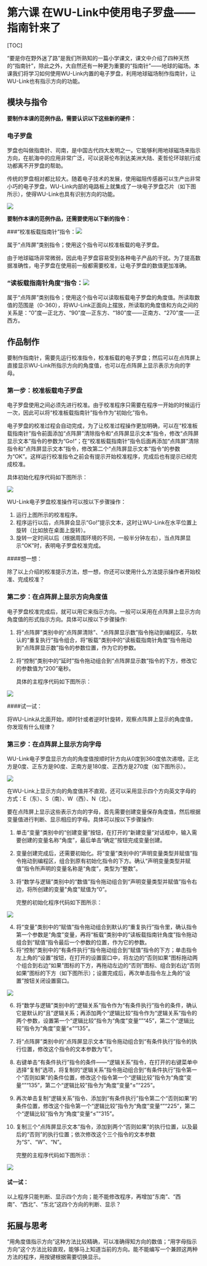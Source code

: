# 第六课 在WU-Link中使用电子罗盘——指南针来了

[TOC]

“要是你在野外迷了路”是我们所熟知的一篇小学课文，课文中介绍了四种天然的“指南针”，除此之外，大自然还有一种更为重要的“指南针”——地球的磁场。本课我们将学习如何使用WU-Link内置的电子罗盘，利用地球磁场制作指南针，让WU-Link也有指示方向的功能。



## 模块与指令

**要制作本课的范例作品，需要认识以下这些新的硬件：**

### 电子罗盘

罗盘也叫做指南针、司南，是中国古代四大发明之一。它能够利用地球磁场来指示方向，在航海中的应用非常广泛，可以说哥伦布到达美洲大陆、麦哲伦环球航行成功都离不开罗盘的帮助。

传统的罗盘相对都比较大。随着电子技术的发展，使用磁阻传感器可以生产出非常小巧的电子罗盘，WU-Link内部的电路板上就集成了一块电子罗盘芯片（如下图所示），使得WU-Link也具有识别方向的功能。

![](img/6-1.png)



**要制作本课的范例作品，还需要使用以下新的指令：**

###“校准板载指南针”指令：![](/img/6-a.png)

属于“点阵屏”类别指令；使用这个指令可以校准板载的电子罗盘。

由于地球磁场非常微弱，因此电子罗盘容易受到各种电子产品的干扰。为了提高数据准确性，电子罗盘在使用前一般都需要校准，让电子罗盘的数值更加准确。



### “读板载指南针角度”指令：![](img/6-b.png)

属于“点阵屏”类别指令；使用这个指令可以读取板载电子罗盘的角度值。所读取数值的范围是（0-360），将WU-Link正面向上摆放，所读取的角度值和方向之间的关系是：“0”度—正北方、“90”度—正东方、“180”度——正南方、“270”度——正西方。



## 作品制作

要制作指南针，需要先运行校准指令，校准板载的电子罗盘；然后可以在点阵屏上直接显示WU-Link所指示方向的角度值，也可以在点阵屏上显示表示方向的字母。



### 第一步：校准板载电子罗盘

电子罗盘使用之间必须先进行校准。由于校准程序只需要在程序一开始的时候运行一次，因此可以将“校准板载指南针”指令作为“初始化”指令。

电子罗盘的校准过程会自动完成，为了让校准过程操作更加明确，可以在“校准板载指南针”指令前面添加“点阵屏”清除指令和“点阵屏显示文本”指令，修改“点阵屏显示文本”指令的参数为“Go!”；在“校准板载指南针”指令后面再添加“点阵屏”清除指令和“点阵屏显示文本”指令，修改第二个“点阵屏显示文本”指令“的参数为“OK”。这样运行校准指令之前会有提示开始校准程序，完成后也有提示已经完成校准。

具体初始化程序代码如下图所示：

![](img/6-2.png)



WU-Link电子罗盘校准操作可以按以下步骤操作：

1. 运行上图所示的校准程序。
2. 程序运行以后，点阵屏会显示“Go!”提示文本，这时让WU-Link在水平位置上旋转（比如放在桌面上旋转）。
3. 旋转一定时间以后（根据周围环境的不同，一般半分钟左右），当点阵屏显示“OK”时，表明电子罗盘校准完成。





 ####想一想：

 除了以上介绍的校准提示方法，想一想，你还可以使用什么方法提示操作者开始校准、完成校准？



### 第二步：在点阵屏上显示方向角度值

电子罗盘校准完成后，就可以用它来指示方向。一般可以采用在点阵屏上显示方向角度值的形式指示方向。具体可以按以下步骤操作:

1. 将“点阵屏”类别中的“点阵屏清除”、“点阵屏显示数”指令拖动到编程区，与默认的“重复执行”指令组合，将“板载”类别中的“读板载指南针角度”指令拖动到“点阵屏显示数”指令的参数位置，作为它的参数。

2. 将“控制”类别中的“延时”指令拖动组合到“点阵屏显示数”指令的下方，修改它的参数值为“200”毫秒。

   具体的主程序代码如下图所示：


![](img/6-3.png)



 ####试一试：

 将WU-Link从北面开始，顺时针或者逆时针旋转，观察点阵屏上显示的角度值，你发现有什么规律？



### 第三步：在点阵屏上显示方向字母

WU-Link电子罗盘显示方向的角度值按顺时针方向从0度到360度依次递增。正北方是0度、正东方是90度、正南方是180度、正西方是270度（如下图所示）。

![](img/6-4.png)

在WU-Link上显示方向的角度值并不直观，还可以采用显示四个方向英文字母的方式：E（东）、S（南）、W（西）、N（北）。

要在点阵屏上显示这些表示方向的字母，首先需要创建变量保存角度值，然后根据变量值进行判断、显示相应的字母。具体可以按以下步骤操作:

1. 单击“变量”类别中的“创建变量”按钮，在打开的“新建变量”对话框中，输入需要创建的变量名称“角度”，最后单击“确定”按钮完成变量创建。

2. 变量创建完成后，还需要初始化。将“变量”类别中的“声明变量类型并赋值”指令拖动到编程区，组合到原有初始化指令的下方。确认“声明变量类型并赋值”指令所声明的变量名称是“角度”，类型为“整数”。

3. 将“数学与逻辑”类别中的“数值”指令拖动组合到“声明变量类型并赋值”指令右边，将所创建的变量"角度"赋值为“0”。

   完整的初始化程序代码如下图所示：

![](img/6-5.png)

4. 将“变量”类别中的“赋值”指令拖动组合到默认的“重复执行”指令里，确认指令第一个参数是“角度”变量，再将“板载”类别中的“读板载指南针角度”指令拖动组合到“赋值”指令最后一个参数的位置，作为它的参数。
5. 将“控制”类别中的“有条件执行”指令拖动组合到“赋值”指令的下方；单击指令左上角的“设置”按钮，在打开的设置窗口中，将左边的“否则如果”图标拖动两个组合到右边“如果”图标的下方，再拖动左边的“否则”图标、组合到右边“否则如果”图标的下方（如下图所示）；设置完成后，再次单击指令左上角的“设置”按钮关闭设置窗口。

![](img/6-6.png)

6. 将“数学与逻辑”类别中的“逻辑关系”指令作为“有条件执行”指令的条件，确认它是默认的“且”逻辑关系；再添加两个“逻辑比较”指令作为“逻辑关系”指令的两个参数，设置第一个“逻辑比较”指令为“角度”变量“”“45”，第二个“逻辑比较”指令为“角度”变量“≤”“135”。

7. 将“点阵屏”类别中的“点阵屏显示文本”指令拖动组合到“有条件执行”指令的执行位置，修改这个指令的文本参数为“E”。

8. 右键单击“有条件执行”指令的条件——“逻辑关系”指令，在打开的右键菜单中选择“复制”选项，将复制的“逻辑关系”指令拖动组合到“有条件执行”指令第一个“否则如果”的条件位置，修改这个指令第一个“逻辑比较”指令为“角度”变量“”“135”，第二个“逻辑比较”指令为“角度”变量“≤”“225”。

9. 再次单击复制“逻辑关系”指令、添加到“有条件执行”指令第二个“否则如果”的条件位置，修改这个指令第一个“逻辑比较”指令为“角度”变量“”“225”，第二个“逻辑比较”指令为“角度”变量“≤”“315”。

10. 复制三个“点阵屏显示文本”指令，添加到两个“否则如果”的执行位置，以及最后的“否则”的执行位置；依次修改这个三个指令的文本参数为“S”、“W”、“N”。

    完整的主程序代码如下图所示：



![](img/6-7.png)



 #### 试一试：

 以上程序只能判断、显示四个方向；能不能修改程序，再增加“东南”、“西南”、“西北”、“东北”这四个方向的判断、显示？



## 拓展与思考

“用角度值指示方向”这种方法比较精确，可以准确得知方向的数值；“用字母指示方向”这个方法比较直观，能够马上知道当前的方向。能不能编写一个兼顾这两种方法的程序，用按键根据需要切换显示。
